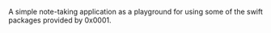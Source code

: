A simple note-taking application as a playground for using some of the swift packages provided by 0x0001.